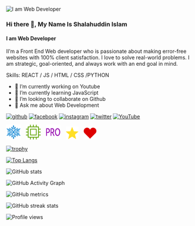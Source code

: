 ![I am Web Developer](https://scontent.fdac8-1.fna.fbcdn.net/v/t1.6435-9/90941573_1069297533432452_3140343416680873984_n.jpg?_nc_cat=101&ccb=1-5&_nc_sid=e3f864&_nc_eui2=AeGm6OqlBzuilV3InQ74YRGk4N4joQV-laLg3iOhBX6VoigTEbzbH3bhAOKzDGmjuW8mrkDWRQpayEbLT1Bk22TG&_nc_ohc=jZSeS_HoAyEAX_BHNh7&_nc_ht=scontent.fdac8-1.fna&oh=00_AT8R_VjuRKgoZ9bPPLwu7wmHFjMSp2j6LpkO-QxuFfWuSA&oe=62602B11)

### Hi there 👋, My Name Is Shalahuddin Islam
#### I am Web Developer


II’m a Front End Web developer who is passionate about making error-free websites with 100% client satisfaction. I love to solve real-world problems. I am strategic, goal-oriented, and always work with an end goal in mind.

Skills: REACT / JS / HTML / CSS /PYTHON

- 🔭 I’m currently working on Youtube 
- 🌱 I’m currently learning JavaScript 
- 👯 I’m looking to collaborate on Github 
- 💬 Ask me about Web Development 


[<img src='https://cdn.jsdelivr.net/npm/simple-icons@3.0.1/icons/github.svg' alt='github' height='40'>](https://github.com/Shalahuddin365)  [<img src='https://cdn.jsdelivr.net/npm/simple-icons@3.0.1/icons/facebook.svg' alt='facebook' height='40'>](https://www.facebook.com/Shalahuddin365)  [<img src='https://cdn.jsdelivr.net/npm/simple-icons@3.0.1/icons/instagram.svg' alt='instagram' height='40'>](https://www.instagram.com/Shalahuddin365/)  [<img src='https://cdn.jsdelivr.net/npm/simple-icons@3.0.1/icons/twitter.svg' alt='twitter' height='40'>](https://twitter.com/Shalahuddin365)  [<img src='https://cdn.jsdelivr.net/npm/simple-icons@3.0.1/icons/youtube.svg' alt='YouTube' height='40'>](https://www.youtube.com/channel/Shalahuddin365)  

<a href='https://archiveprogram.github.com/'><img src='https://raw.githubusercontent.com/acervenky/animated-github-badges/master/assets/acbadge.gif' width='40' height='40'></a> <a href='https://docs.github.com/en/developers'><img src='https://raw.githubusercontent.com/acervenky/animated-github-badges/master/assets/devbadge.gif' width='40' height='40'></a> <a href='https://github.com/pricing'><img src='https://raw.githubusercontent.com/acervenky/animated-github-badges/master/assets/pro.gif' width='40' height='40'></a> <a href='https://stars.github.com/'><img src='https://raw.githubusercontent.com/acervenky/animated-github-badges/master/assets/starbadge.gif' width='35' height='35'></a> <a href='https://docs.github.com/en/github/supporting-the-open-source-community-with-github-sponsors'><img src='https://raw.githubusercontent.com/acervenky/animated-github-badges/master/assets/sponsorbadge.gif' width='35' height='35'></a> 

[![trophy](https://github-profile-trophy.vercel.app/?username=Shalahuddin365)](https://github.com/ryo-ma/github-profile-trophy)

[![Top Langs](https://github-readme-stats.vercel.app/api/top-langs/?username=Shalahuddin365)](https://github.com/anuraghazra/github-readme-stats)

![GitHub stats](https://github-readme-stats.vercel.app/api?username=Shalahuddin365&show_icons=true&count_private=true)  

![GitHub Activity Graph](https://activity-graph.herokuapp.com/graph?username=Shalahuddin365)  

![GitHub metrics](https://metrics.lecoq.io/Shalahuddin365)  

![GitHub streak stats](https://github-readme-streak-stats.herokuapp.com/?user=Shalahuddin365)  

![Profile views](https://gpvc.arturio.dev/Shalahuddin365)  
